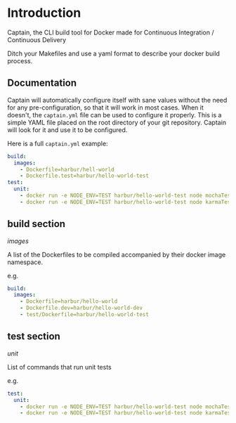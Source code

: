 # Introduction

Captain, the CLI build tool for Docker made for Continuous Integration / Continuous Delivery

Ditch your Makefiles and use a yaml format to describe your docker build process.

## Documentation

Captain will automatically configure itself with sane values without the need for any pre-configuration, so that it will work in most cases. When it doesn't, the `captain.yml` file can be used to configure it properly. This is a simple YAML file placed on the root directory of your git repository. Captain will look for it and use it to be configured.

Here is a full `captain.yml` example:

```yaml
build:
  images:
    - Dockerfile=harbur/hell-world
    - Dockerfile.test=harbur/hello-world-test
test:
  unit:
    - docker run -e NODE_ENV=TEST harbur/hello-world-test node mochaTest
    - docker run -e NODE_ENV=TEST harbur/hello-world-test node karmaTest
```

## build section

*images*

A list of the Dockerfiles to be compiled accompanied by their docker image namespace.

e.g.

```yaml
build:
  images:
    - Dockerfile=harbur/hello-world
    - Dockerfile.dev=harbur/hello-world-dev
    - test/Dockerfile=harbur/hello-world-test
```

## test section

*unit*

List of commands that run unit tests

e.g.

```yaml
test:
  unit:
    - docker run -e NODE_ENV=TEST harbur/hello-world-test node mochaTest
    - docker run -e NODE_ENV=TEST harbur/hello-world-test node karmaTest
```
